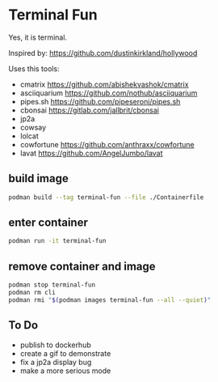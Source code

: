 # Terminal Fun

Yes, it is terminal.

Inspired by: https://github.com/dustinkirkland/hollywood

Uses this tools:

- cmatrix https://github.com/abishekvashok/cmatrix
- asciiquarium https://github.com/nothub/asciiquarium
- pipes.sh https://github.com/pipeseroni/pipes.sh
- cbonsai https://gitlab.com/jallbrit/cbonsai
- jp2a
- cowsay
- lolcat
- cowfortune https://github.com/anthraxx/cowfortune
- lavat https://github.com/AngelJumbo/lavat


## build image

```bash
podman build --tag terminal-fun --file ./Containerfile
```

## enter container

```bash
podman run -it terminal-fun
```

## remove container and image

```bash
podman stop terminal-fun
podman rm cli
podman rmi "$(podman images terminal-fun --all --quiet)"
```

## To Do

- publish to dockerhub
- create a gif to demonstrate
- fix a jp2a display bug
- make a more serious mode